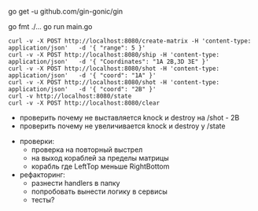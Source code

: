 go get -u github.com/gin-gonic/gin

go fmt ./...
go run main.go

    curl -v -X POST http://localhost:8080/create-matrix -H 'content-type: application/json'   -d '{ "range": 5 }'
    curl -v -X POST http://localhost:8080/ship -H 'content-type: application/json'   -d '{ "Coordinates": "1A 2B,3D 3E" }'
    curl -v -X POST http://localhost:8080/shot -H 'content-type: application/json'   -d '{ "coord": "1A" }'
    curl -v -X POST http://localhost:8080/shot -H 'content-type: application/json'   -d '{ "coord": "2B" }'
    curl -v http://localhost:8080/state
    curl -v -X POST http://localhost:8080/clear

+ проверить почему не выставляется knock и destroy на /shot - 2B
+ проверить почему не увеличивается knock и destroy у /state
- проверки:
  + проверка на повторный выстрел
  + на выход кораблей за пределы матрицы
  - корабль где LeftTop меньше RightBottom
- рефакторинг:
  + разнести handlers в папку
  + попробовать вынести логику в сервисы
  - тесты?